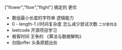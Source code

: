 ["flower","flow","flight"]
搞定的 更优
- 数组最小长度的字符串   逻辑能力
- 0 - length-1   //时间复杂度
   怎么减少尝试次数 `二分查找法`
- leetcode  开源项目学习
- 极客时间  王争的 《算法与数据解构》
- 剑指offer  头条原题出处